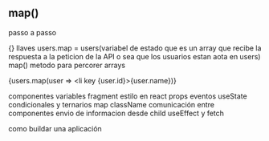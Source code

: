 ## map()

passo a passo 

{} llaves
users.map = users(variabel de estado que es un array que recibe la respuesta a la peticion de la API o sea que los usuarios estan aota en users) map() metodo para percorer arrays

{users.map(user => <li key {user.id}>{user.name}</li>)}

componentes
variables
fragment
estilo en react
props
eventos
useState
condicionales y ternarios
map
className
comunicación entre componentes
envio de informacion desde child
useEffect y fetch

como buildar una aplicación






